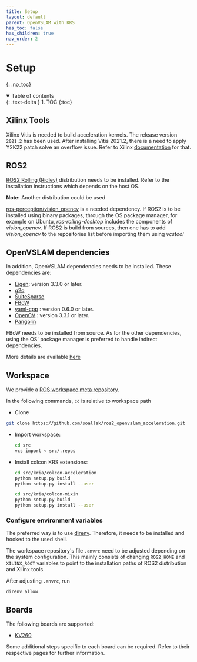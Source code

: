 ```yaml
---
title: Setup
layout: default
parent: OpenVSLAM with KRS
has_toc: false
has_children: true
nav_order: 2
---
```


# Setup
{: .no_toc}
<details open markdown="block">
  <summary>
    Table of contents
  </summary>
  {: .text-delta }
1. TOC
{:toc}
</details>

## Xilinx Tools

Xilinx Vitis is needed to build acceleration kernels.
The release version `2021.2` has been used. After installing Vitis 2021.2, there is a need to apply Y2K22 patch solve an overflow issue. Refer to Xilinx [documentation](https://support.xilinx.com/s/article/76960?language=en_US) for that. 



## ROS2

[ROS2 Rolling (Ridley)](https://docs.ros.org/en/rolling/index.html) distribution needs to be installed. Refer to the installation instructions which depends on the host OS.

**Note:** Another distribution could be used

[ros-perception/vision_opencv](https://github.com/ros-perception/vision_opencv/tree/ros2) is a needed dependency. If ROS2 is to be installed using binary packages, through the OS package manager, for example on Ubuntu, *ros-rolling-desktop* includes the components of *vision_opencv*. If ROS2 is build from sources, then one has to add *vision_opencv* to the repositories list before importing them using *vcstool*

## OpenVSLAM dependencies

In addition, OpenVSLAM dependencies needs to be installed. These dependencies are:
- [Eigen](http://eigen.tuxfamily.org/): version 3.3.0 or later.
- [g2o](https://github.com/RainerKuemmerle/g2o)
- [SuiteSparse](http://faculty.cse.tamu.edu/davis/suitesparse.html)
- [FBoW](https://github.com/stella-cv/FBoW)
- [yaml-cpp](https://github.com/jbeder/yaml-cpp) : version 0.6.0 or later.
- [OpenCV](https://opencv.org/) : version 3.3.1 or later.
- [Pangolin](https://github.com/stevenlovegrove/Pangolin)

FBoW needs to be installed from source. As for the other dependencies, using the OS' package manager is preferred to handle indirect dependencies.  

More details are available [here](https://stella-cv.readthedocs.io/en/latest/installation.html)

## Workspace

We provide a [ROS workspace meta repository](https://github.com/soallak/ros2_openvslam_acceleration). 

In the following commands, `cd` is relative to workspace path

- Clone
```bash
git clone https://github.com/soallak/ros2_openvslam_acceleration.git
```
- Import workspace:

  ```bash 
  cd src
  vcs import < src/.repos
  ```

- Install colcon KRS extensions:

  ```bash
  cd src/kria/colcon-acceleration
  python setup.py build
  python setup.py install --user
  ```
  ```bash
  cd src/kria/colcon-mixin
  python setup.py build
  python setup.py install --user
  ```

### Configure environment variables

The preferred way is to use [direnv](https://direnv.net/). Therefore, it needs to be installed and hooked to the used shell.

The workspace repository's file `.envrc` need to be adjusted depending on the system configuration. This mainly consists  of changing `ROS2_HOME` and `XILINX_ROOT` variables to point to the installation paths of ROS2 distribution and Xilinx tools. 

After adjusting `.envrc`, run 
```
direnv allow
```

## Boards
The following boards are supported:
- [KV260](/projects/krs_openvslam/kv260)

Some additional steps specific to each board can be required. Refer to their respective pages for further information.
